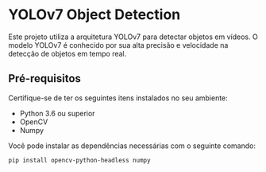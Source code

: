 # YOLOv7 Object Detection

Este projeto utiliza a arquitetura YOLOv7 para detectar objetos em vídeos. O modelo YOLOv7 é conhecido por sua alta precisão e velocidade na detecção de objetos em tempo real.

## Pré-requisitos

Certifique-se de ter os seguintes itens instalados no seu ambiente:

- Python 3.6 ou superior
- OpenCV
- Numpy

Você pode instalar as dependências necessárias com o seguinte comando:

```bash
pip install opencv-python-headless numpy
